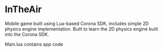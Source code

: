 # InTheAir
Mobile game built using Lua-based Corona SDK, includes simple 2D physics engine implementation.  Built to learn the 2D physics engine built into the Corona SDK.

Main.lua contains app code
